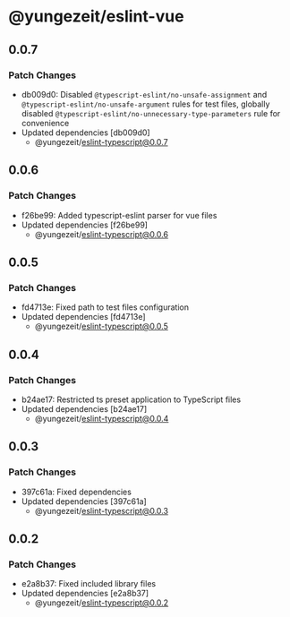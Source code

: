 # @yungezeit/eslint-vue

## 0.0.7

### Patch Changes

- db009d0: Disabled `@typescript-eslint/no-unsafe-assignment` and `@typescript-eslint/no-unsafe-argument` rules for test files, globally disabled `@typescript-eslint/no-unnecessary-type-parameters` rule for convenience
- Updated dependencies [db009d0]
  - @yungezeit/eslint-typescript@0.0.7

## 0.0.6

### Patch Changes

- f26be99: Added typescript-eslint parser for vue files
- Updated dependencies [f26be99]
  - @yungezeit/eslint-typescript@0.0.6

## 0.0.5

### Patch Changes

- fd4713e: Fixed path to test files configuration
- Updated dependencies [fd4713e]
  - @yungezeit/eslint-typescript@0.0.5

## 0.0.4

### Patch Changes

- b24ae17: Restricted ts preset application to TypeScript files
- Updated dependencies [b24ae17]
  - @yungezeit/eslint-typescript@0.0.4

## 0.0.3

### Patch Changes

- 397c61a: Fixed dependencies
- Updated dependencies [397c61a]
  - @yungezeit/eslint-typescript@0.0.3

## 0.0.2

### Patch Changes

- e2a8b37: Fixed included library files
- Updated dependencies [e2a8b37]
  - @yungezeit/eslint-typescript@0.0.2

